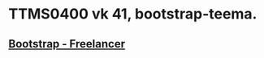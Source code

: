 # TTMS0400 vk 41, bootstrap-teema.

## [Bootstrap - Freelancer](https://startbootstrap.com/template-overviews/freelancer/)